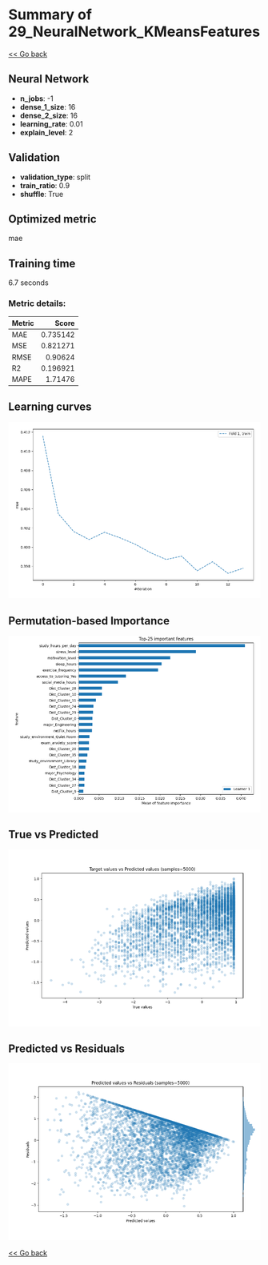 # Summary of 29_NeuralNetwork_KMeansFeatures

[<< Go back](../README.md)


## Neural Network
- **n_jobs**: -1
- **dense_1_size**: 16
- **dense_2_size**: 16
- **learning_rate**: 0.01
- **explain_level**: 2

## Validation
 - **validation_type**: split
 - **train_ratio**: 0.9
 - **shuffle**: True

## Optimized metric
mae

## Training time

6.7 seconds

### Metric details:
| Metric   |    Score |
|:---------|---------:|
| MAE      | 0.735142 |
| MSE      | 0.821271 |
| RMSE     | 0.90624  |
| R2       | 0.196921 |
| MAPE     | 1.71476  |



## Learning curves
![Learning curves](learning_curves.png)

## Permutation-based Importance
![Permutation-based Importance](permutation_importance.png)
## True vs Predicted

![True vs Predicted](true_vs_predicted.png)


## Predicted vs Residuals

![Predicted vs Residuals](predicted_vs_residuals.png)



[<< Go back](../README.md)
